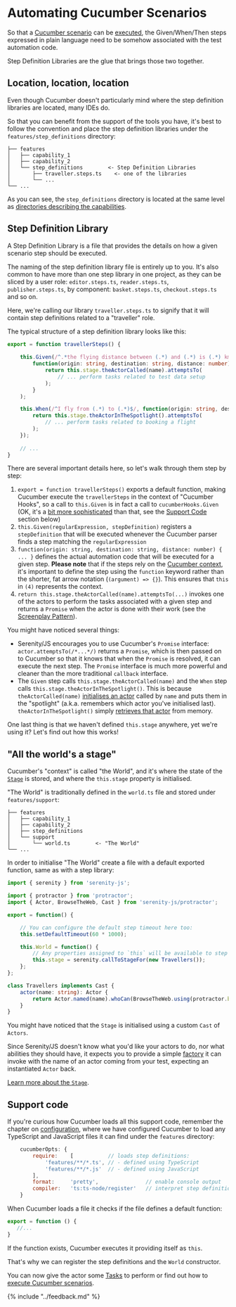 # Automating Cucumber Scenarios 

So that a [Cucumber scenario](./overview.md) can be [executed](./execution.md), 
the Given/When/Then steps expressed in plain language need to be somehow associated 
with the test automation code. 

Step Definition Libraries are the glue that brings those two together. 

## Location, location, location

Even though Cucumber doesn't particularly mind where the step definition libraries are located, 
many IDEs do.

So that you can benefit from the support of the tools you have, 
it's best to follow the convention and place the step definition libraries
under the `features/step_definitions` directory:

```
├── features
│   ├── capability_1
│   ├── capability_2
│   └── step_definitions        <- Step Definition Libraries
│       ├── traveller.steps.ts    <- one of the libraries
│       └── ...
└── ...
```

As you can see, the `step_definitions` directory is located at the same level as 
[directories describing the capabilities](./overview.md#directory-structure).

## Step Definition Library

A Step Definition Library is a file that provides the details on how a given scenario step should be executed.

The naming of the step definition library file is entirely up to you. It's also common to have more than one step library
in one project, as they can be sliced by a user role: `editor.steps.ts`, `reader.steps.ts`, `publisher.steps.ts`, 
by component: `basket.steps.ts`, `checkout.steps.ts` and so on.

Here, we're calling our library `traveller.steps.ts` to signify that it will contain step definitions related 
to a "traveller" role.

The typical structure of a step definition library looks like this:

```typescript
export = function travellerSteps() {                                            // (1)
    
    this.Given(/^.*the flying distance between (.*) and (.*) is (.*) km$/,      // (2)
        function(origin: string, destination: string, distance: number) {       // (3)
            return this.stage.theActorCalled(name).attemptsTo(                  // (4)
                // ... perform tasks related to test data setup
            );
        }
    );

    this.When(/^I fly from (.*) to (.*)$/, function(origin: string, destination: string) {
        return this.stage.theActorInTheSpotlight().attemptsTo(
            // ... perform tasks related to booking a flight
        );
    });
    
    // ...
}
```

There are several important details here, so let's walk through them step by step:
1. `export = function travellerSteps()` exports a default function, making Cucumber execute the `travellerSteps`
in the context of "Cucumber Hooks", so a call to `this.Given` is in fact a call to `cucumberHooks.Given` 
(OK, it's a [bit more sophisticated](https://github.com/cucumber/cucumber-js/blob/89b17cb33c3a7eda6cd58a405384661b8f2e2f11/src/support_code_library/builder.js#L50)
than that, see the [Support Code](#support-code) section below) 
2. `this.Given(regularExpression, stepDefinition)` registers a `stepDefinition` that will be executed whenever
the Cucumber parser finds a step matching the `regularExpression`
3. `function(origin: string, destination: string, distance: number) { ... }` defines the actual automation code
that will be executed for a given step. **Please note** that if the steps rely
on the [Cucumber context](#all-the-worlds-a-stage), it's important to define the step using
the `function` keyword rather than the shorter, fat arrow notation (`(argument) => {}`). This ensures
that `this` in `(4)` represents the context.
4. `return this.stage.theActorCalled(name).attemptsTo(...)` invokes one of the actors to perform the tasks associated
with a given step and returns a `Promise` when the actor is done with their work 
(see the [Screenplay Pattern](../../design/screenplay-pattern.md)).

You might have noticed several things:
- Serenity/JS encourages you to use Cucumber's `Promise` interface: `actor.attemptsTo(/*...*/)` returns 
a `Promise`, which is then passed on to Cucumber so that it knows that when the `Promise` is resolved, it can execute the
next step. The `Promise` interface is much more 
powerful and cleaner than the more traditional `callback` interface.
- The `Given` step calls `this.stage.theActorCalled(name)` and the `When` step calls `this.stage.theActorInTheSpotlight()`.
This is because `theActorCalled(name)` [initialises an actor](../design/stage.md#instantiating-the-actors) called by `name` 
and puts them in the "spotlight" (a.k.a. remembers which actor you've initialised last). 
`theActorInTheSpotlight()` simply [retrieves that actor](../design/stage.md#working-with-the-actors) from memory. 

One last thing is that we haven't defined `this.stage` anywhere, yet we're using it? Let's find out how this works!

## "All the world's a stage"

Cucumber's "context" is called "the World", and it's where the state of the [`Stage`](../design/stage.md) is stored, 
and where the `this.stage` property is initialised.

"The World" is traditionally defined in the `world.ts` file and stored under `features/support`:

```
├── features
│   ├── capability_1
│   ├── capability_2
│   ├── step_definitions        
│   └── support
│       └── world.ts        <- "The World"
└── ...
```

In order to initialise "The World" create a file with a default exported function, same as with a step library:

```typescript
import { serenity } from 'serenity-js';

import { protractor } from 'protractor';
import { Actor, BrowseTheWeb, Cast } from 'serenity-js/protractor';

export = function() {

    // You can configure the default step timeout here too:
    this.setDefaultTimeout(60 * 1000);

    this.World = function() {
        // Any properties assigned to `this` will be available to step definitions:
        this.stage = serenity.callToStageFor(new Travellers());
    };
};

class Travellers implements Cast {
    actor(name: string): Actor {
        return Actor.named(name).whoCan(BrowseTheWeb.using(protractor.browser));
    }
}
```

You might have noticed that the `Stage` is initialised using a custom `Cast` of `Actors`.

Since Serenity/JS doesn't know what you'd like your actors to do, nor what abilities they should have,
it expects you to provide a simple [factory](http://amzn.to/2kiQZ6v) 
it can invoke with the name of an actor coming from your test, expecting
an instantiated `Actor` back.  

[Learn more about the `Stage`](../design/stage.md).

## Support code

If you're curious how Cucumber loads all this support code, 
remember the chapter on [configuration](configuration.md#cucumber),
where we have configured Cucumber to load any TypeScript and JavaScript files it can find under the `features` directory:

```javascript
    cucumberOpts: {
        require:    [           // loads step definitions:
            'features/**/*.ts', // - defined using TypeScript    
            'features/**/*.js'  // - defined using JavaScript
        ], 
        format:     'pretty',               // enable console output
        compiler:   'ts:ts-node/register'   // interpret step definitions as TypeScript
    }
```

When Cucumber loads a file it checks if the file defines a default function:

 ```typescript
export = function () { 
    //... 
}
```

If the function exists, Cucumber executes it providing itself as `this`. 

That's why we can register the step definitions and the `World` constructor.

You can now give the actor some [Tasks](../design/screenplay-pattern.md#task) to perform
or find out how to [execute Cucumber scenarios](./execution.md).

{% include "../feedback.md" %}